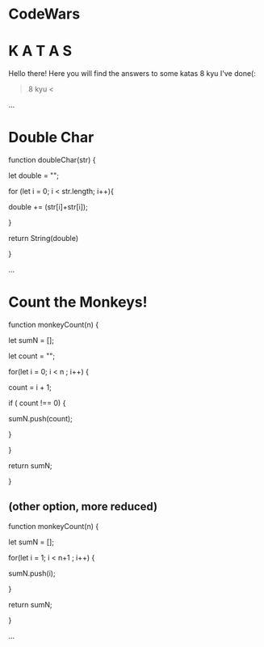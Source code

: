 # CodeWars 
# K A T A S 
Hello there! Here you will find the answers to some katas 8 kyu I've done(:  

> 8 kyu <

...

# Double Char 

function doubleChar(str) {

  let double = "";
  
  for (let i = 0; i < str.length; i++){
  
  double += (str[i]+str[i]);
  
  }
  
  return String(double)

}

...

# Count the Monkeys!

function monkeyCount(n) {

  let sumN = [];
  
  let count = "";

  for(let i = 0; i < n ; i++) {
  
  count = i + 1;
  
  if ( count !== 0) {
  
  sumN.push(count);
      
  }
  
  }
  
  return sumN;
    
  }

## (other option, more reduced)

function monkeyCount(n) {

  let sumN = [];
  
  for(let i = 1; i < n+1 ; i++) {
  
   sumN.push(i);
      
}
  
  return sumN;
  
}

...








